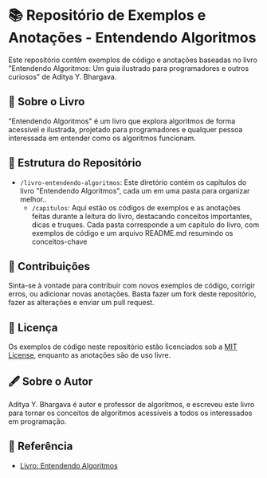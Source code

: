# 📚 Repositório de Exemplos e Anotações - Entendendo Algoritmos

Este repositório contém exemplos de código e anotações baseadas no livro "Entendendo Algoritmos: Um guia ilustrado para programadores e outros curiosos" de Aditya Y. Bhargava.

## 📘 Sobre o Livro

"Entendendo Algoritmos" é um livro que explora algoritmos de forma acessível e ilustrada, projetado para programadores e qualquer pessoa interessada em entender como os algoritmos funcionam.

## 📂 Estrutura do Repositório

- `/livro-entendendo-algoritmos`: Este diretório contém os capítulos do livro "Entendendo Algoritmos", cada um em uma pasta para organizar melhor..
    - `/capitulos`: Aqui estão os códigos de exemplos e as anotações feitas durante a leitura do livro, destacando conceitos importantes, dicas e truques. Cada pasta corresponde a um capítulo do livro, com exemplos de código e um arquivo README.md resumindo os conceitos-chave

## 🤝 Contribuições

Sinta-se à vontade para contribuir com novos exemplos de código, corrigir erros, ou adicionar novas anotações. Basta fazer um fork deste repositório, fazer as alterações e enviar um pull request.

## 📜 Licença

Os exemplos de código neste repositório estão licenciados sob a [MIT License](LICENSE), enquanto as anotações são de uso livre.

## 🖋️ Sobre o Autor

Aditya Y. Bhargava é autor e professor de algoritmos, e escreveu este livro para tornar os conceitos de algoritmos acessíveis a todos os interessados em programação.

## 🔗 Referência

- [Livro: Entendendo Algoritmos](https://www.editoraobjetiva.com.br/livros/entendendo-algoritmos/9788576089986)

